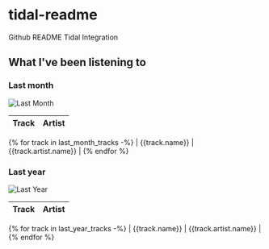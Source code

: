 # tidal-readme

Github README Tidal Integration

## What I've been listening to

### Last month

![Last Month]({{last_month_img}})

| Track | Artist |
| :-: | :-: |
{% for track in last_month_tracks -%}
| {{track.name}} | {{track.artist.name}} |
{% endfor %}

### Last year

![Last Year]({{last_year_img}})

| Track | Artist |
| :-: | :-: |
{% for track in last_year_tracks -%}
| {{track.name}} | {{track.artist.name}} |
{% endfor %}
